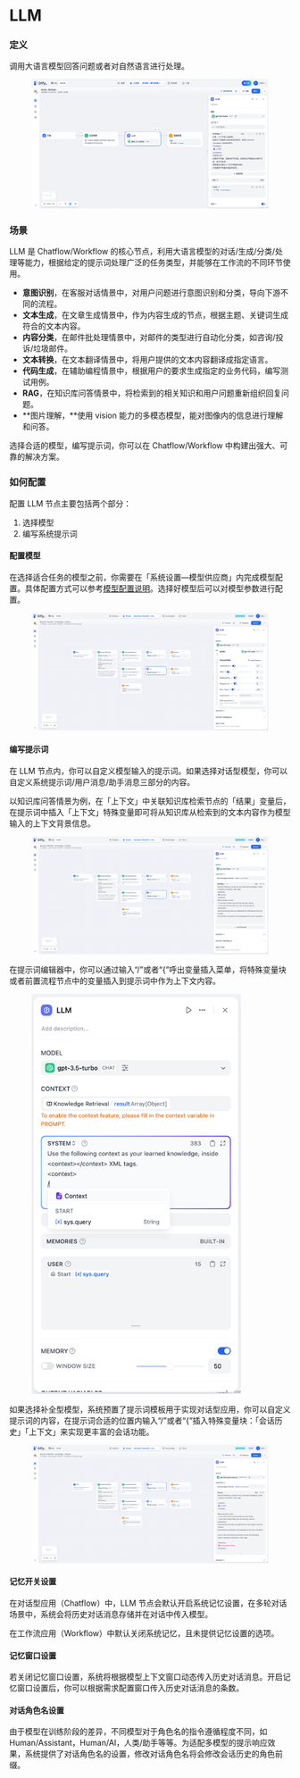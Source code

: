 # LLM

### 定义

调用大语言模型回答问题或者对自然语言进行处理。

<figure><img src="../../../.gitbook/assets/image.png" alt=""><figcaption></figcaption></figure>

### 场景

LLM 是 Chatflow/Workflow 的核心节点，利用大语言模型的对话/生成/分类/处理等能力，根据给定的提示词处理广泛的任务类型，并能够在工作流的不同环节使用。

* **意图识别**，在客服对话情景中，对用户问题进行意图识别和分类，导向下游不同的流程。
* **文本生成**，在文章生成情景中，作为内容生成的节点，根据主题、关键词生成符合的文本内容。
* **内容分类**，在邮件批处理情景中，对邮件的类型进行自动化分类，如咨询/投诉/垃圾邮件。
* **文本转换**，在文本翻译情景中，将用户提供的文本内容翻译成指定语言。
* **代码生成**，在辅助编程情景中，根据用户的要求生成指定的业务代码，编写测试用例。
* **RAG**，在知识库问答情景中，将检索到的相关知识和用户问题重新组织回复问题。
* **图片理解，**使用 vision 能力的多模态模型，能对图像内的信息进行理解和问答。

选择合适的模型，编写提示词，你可以在 Chatflow/Workflow 中构建出强大、可靠的解决方案。

### 如何配置

配置 LLM 节点主要包括两个部分：

1. 选择模型
2. 编写系统提示词

#### **配置模型**

在选择适合任务的模型之前，你需要在「系统设置—模型供应商」内完成模型配置。具体配置方式可以参考[模型配置说明](https://docs.dify.ai/v/zh-hans/guides/model-configuration)。选择好模型后可以对模型参数进行配置。

<figure><img src="../../../.gitbook/assets/output (1) (1).png" alt=""><figcaption></figcaption></figure>

#### **编写提示词**

在 LLM 节点内，你可以自定义模型输入的提示词。如果选择对话型模型，你可以自定义系统提示词/用户消息/助手消息三部分的内容。

以知识库问答情景为例，在「上下文」中关联知识库检索节点的「结果」变量后，在提示词中插入「上下文」特殊变量即可将从知识库从检索到的文本内容作为模型输入的上下文背景信息。

<figure><img src="../../../.gitbook/assets/output (2).png" alt=""><figcaption></figcaption></figure>

在提示词编辑器中，你可以通过输入“/”或者“{”呼出变量插入菜单，将特殊变量块或者前置流程节点中的变量插入到提示词中作为上下文内容。

<figure><img src="../../../.gitbook/assets/image (151).png" alt="" width="375"><figcaption></figcaption></figure>

如果选择补全型模型，系统预置了提示词模板用于实现对话型应用，你可以自定义提示词的内容，在提示词合适的位置内输入“/”或者“{”插入特殊变量块：「会话历史」「上下文」来实现更丰富的会话功能。

<figure><img src="../../../.gitbook/assets/output (3).png" alt=""><figcaption></figcaption></figure>

#### **记忆开关设置**

在对话型应用（Chatflow）中，LLM 节点会默认开启系统记忆设置，在多轮对话场景中，系统会将历史对话消息存储并在对话中传入模型。

在工作流应用（Workflow）中默认关闭系统记忆，且未提供记忆设置的选项。

#### **记忆窗口设置**

若关闭记忆窗口设置，系统将根据模型上下文窗口动态传入历史对话消息。开启记忆窗口设置后，你可以根据需求配置窗口传入历史对话消息的条数。

#### **对话角色名设置**

由于模型在训练阶段的差异，不同模型对于角色名的指令遵循程度不同，如 Human/Assistant，Human/AI，人类/助手等等。为适配多模型的提示响应效果，系统提供了对话角色名的设置，修改对话角色名将会修改会话历史的角色前缀。
